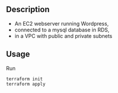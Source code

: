 ## Description

- An EC2 webserver running Wordpress, 
- connected to a mysql database in RDS,
- in a VPC with public and private subnets

## Usage

Run
```
terraform init
terraform apply
```

